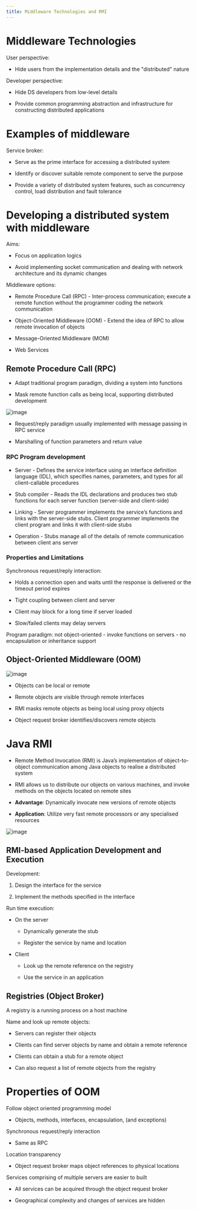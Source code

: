 ```yaml
---
title: Middleware Technologies and RMI
---
```


# Middleware Technologies

User perspective:

-   Hide users from the implementation details and the "distributed"
    nature

Developer perspective:

-   Hide DS developers from low-level details

-   Provide common programming abstraction and infrastructure for
    constructing distributed applications

# Examples of middleware

Service broker:

-   Serve as the prime interface for accessing a distributed system

-   Identify or discover suitable remote component to serve the purpose

-   Provide a variety of distributed system features, such as
    concurrency control, load distribution and fault tolerance

# Developing a distributed system with middleware

Aims:

-   Focus on application logics

-   Avoid implementing socket communication and dealing with network
    architecture and its dynamic changes

Middleware options:

-   Remote Procedure Call (RPC) - Inter-process communication; execute a
    remote function without the programmer coding the network
    communication

-   Object-Oriented Middleware (OOM) - Extend the idea of RPC to allow
    remote invocation of objects

-   Message-Oriented Middleware (MOM)

-   Web Services

## Remote Procedure Call (RPC)

-   Adapt traditional program paradigm, dividing a system into functions

-   Mask remote function calls as being local, supporting distributed
    development

![image](/img/Year_2/Networks_and_Systems/Distributed_Systems/Middleware/RPC.webp)

-   Request/reply paradigm usually implemented with message passing in
    RPC service

-   Marshalling of function parameters and return value

### RPC Program development

-   Server - Defines the service interface using an interface definition
    language (IDL), which specifies names, parameters, and types for all
    client-callable procedures

-   Stub compiler - Reads the IDL declarations and produces two stub
    functions for each server function (server-side and client-side)

-   Linking - Server programmer implements the service’s functions and
    links with the server-side stubs. Client programmer implements the
    client program and links it with client-side stubs

-   Operation - Stubs manage all of the details of remote communication
    between client ans server

### Properties and Limitations

Synchronous request/reply interaction:

-   Holds a connection open and waits until the response is delivered or
    the timeout period expires

-   Tight coupling between client and server

-   Client may block for a long time if server loaded

-   Slow/failed clients may delay servers

Program paradigm: not object-oriented - invoke functions on servers - no
encapsulation or inheritance support

## Object-Oriented Middleware (OOM)

![image](/img/Year_2/Networks_and_Systems/Distributed_Systems/Middleware/OOM.webp)

-   Objects can be local or remote

-   Remote objects are visible through remote interfaces

-   RMI masks remote objects as being local using proxy objects

-   Object request broker identifies/discovers remote objects

# Java RMI

-   Remote Method Invocation (RMI) is Java’s implementation of
    object-to-object communication among Java objects to realise a
    distributed system

-   RMI allows us to distribute our objects on various machines, and
    invoke methods on the objects located on remote sites

-   **Advantage**: Dynamically invocate new versions of remote objects

-   **Application**: Utilize very fast remote processors or any
    specialised resources

![image](/img/Year_2/Networks_and_Systems/Distributed_Systems/Middleware/RMI.webp)

## RMI-based Application Development and Execution

Development:

1.  Design the interface for the service

2.  Implement the methods specified in the interface

Run time execution:

-   On the server

    -   Dynamically generate the stub

    -   Register the service by name and location

-   Client

    -   Look up the remote reference on the registry

    -   Use the service in an application

## Registries (Object Broker)

A registry is a running process on a host machine

Name and look up remote objects:

-   Servers can register their objects

-   Clients can find server objects by name and obtain a remote
    reference

-   Clients can obtain a stub for a remote object

-   Can also request a list of remote objects from the registry

# Properties of OOM

Follow object oriented programming model

-   Objects, methods, interfaces, encapsulation, (and exceptions)

Synchronous request/reply interaction

-   Same as RPC

Location transparency

-   Object request broker maps object references to physical locations

Services comprising of multiple servers are easier to built

-   All services can be acquired through the object request broker

-   Geographical complexity and changes of services are hidden
